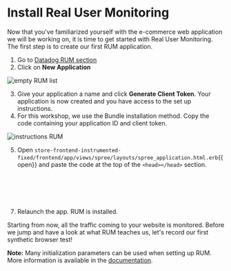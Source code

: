 # Install Real User Monitoring

Now that you've familiarized yourself with the e-commerce web application we will be working on, it is time to get started with Real User Monitoring. The first step is to create our first RUM application.

1. Go to [Datadog RUM section](https://app.datadoghq.com/rum/list)
2. Click on **New Application**

![empty RUM list](https://p-qKFgO2.t2.n0.cdn.getcloudapp.com/items/X6uow11L/Image%202020-07-21%20at%202.28.29%20PM.png?v=edd5cab32231524cbae8aaef4f0079e2)

3. Give your application a name and click **Generate Client Token**. Your application is now created and you have access to the set up instructions.
4. For this workshop, we use the Bundle installation method. Copy the code containing your application ID and client token.

![instructions RUM](https://p-qKFgO2.t2.n0.cdn.getcloudapp.com/items/Z4uY0R0R/Image%202020-07-21%20at%202.29.52%20PM.png?v=e9cfcd8697b50d9102e75353a5499a4e)

5. Open `store-frontend-instrumented-fixed/frontend/app/views/spree/layouts/spree_application.html.erb`{{open}} and paste the code at the top of the `<head></head>` section.
<pre class="file" data-filename="store-frontend-instrumented-fixed/frontend/app/views/spree/layouts/spree_application.html.erb" data-target="insert"  data-marker="<!-- RUM Placeholder -->">
<script
    src="https://www.datadoghq-browser-agent.com/datadog-rum-us.js"
    type="text/javascript">
</script>
<script>
    window.DD_RUM && window.DD_RUM.init({
        clientToken: 'YOUR CLIENT TOKEN',
        applicationId: 'YOUR APPLICATION ID',
        sampleRate: 100,
        trackInteractions: true
    });
</script>
</pre>

7. Relaunch the app. RUM is installed.

Starting from now, all the traffic coming to your website is monitored. Before we jump and have a look at what RUM teaches us, let's record our first synthetic browser test!

**Note:** Many initialization parameters can be used when setting up RUM. More information is available in the [documentation](https://docs.datadoghq.com/real_user_monitoring/installation/?tab=us#initialization-parameters).